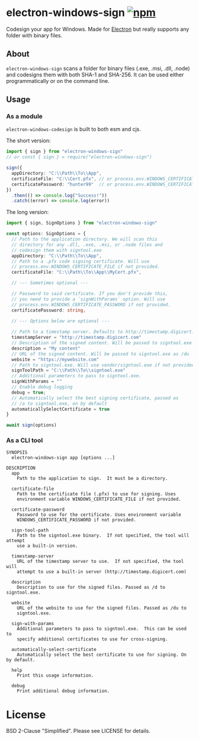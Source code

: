 # electron-windows-sign [![npm][npm_img]][npm_url]

Codesign your app for Windows. Made for [Electron][electron] but really supports any folder with binary files.

## About

`electron-windows-sign` scans a folder for binary files (.exe, .msi, .dll, .node) and codesigns them with both SHA-1 and SHA-256. It can be used either programmatically or on the command line. 

## Usage

### As a module
`electron-windows-codesign` is built to both esm and cjs.

The short version:
```ts
import { sign } from "electron-windows-sign"
// or const { sign } = require("electron-windows-sign")

sign({ 
  appDirectory: "C:\\Path\\To\\App",
  certificateFile: "C:\\Cert.pfx", // or process.env.WINDOWS_CERTIFICATE_FILE
  certificatePassword: "hunter99"  // or process.env.WINDOWS_CERTIFICATE_PASSWORD
})
  .then(() => console.log("Success!"))
  .catch((error) => console.log(error))
```

The long version:
```ts
import { sign, SignOptions } from "electron-windows-sign"

const options: SignOptions = {
  // Path to the application directory. We will scan this
  // directory for any .dll, .exe, .msi, or .node files and
  // codesign them with signtool.exe
  appDirectory: "C:\\Path\\To\\App",
  // Path to a .pfx code signing certificate. Will use
  // process.env.WINDOWS_CERTIFICATE_FILE if not provided.
  certificateFile: "C:\\Path\\To\\App\\MyCert.pfx",

  // --- Sometimes optional ---

  // Password to said certificate. If you don't provide this,
  // you need to provide a `signWithParams` option. Will use
  // process.env.WINDOWS_CERTIFICATE_PASSWORD if not provided.
  certificatePassword: string,
  
  // --- Options below are optional ---

  // Path to a timestamp server. Defaults to http://timestamp.digicert.com
  timestampServer = "http://timestamp.digicert.com"
  // Description of the signed content. Will be passed to signtool.exe as /d
  description = "My content"
  // URL of the signed content. Will be passed to signtool.exe as /du
  website = "https://mywebsite.com"
  // Path to signtool.exe. Will use vendor/signtool.exe if not provided
  signToolPath = "C:\\Path\\To\\signtool.exe"
  // Additional parameters to pass to signtool.exe.
  signWithParams = ""
  // Enable debug logging
  debug = true;
  // Automatically select the best signing certificate, passed as 
  // /a to signtool.exe, on by default
  automaticallySelectCertificate = true
}

await sign(options)
```

### As a CLI tool

```
SYNOPSIS
  electron-windows-sign app [options ...]

DESCRIPTION
  app
    Path to the application to sign.  It must be a directory.

  certificate-file
    Path to the certificate file (.pfx) to use for signing. Uses 
    environment variable WINDOWS_CERTIFICATE_FILE if not provided.

  certificate-password
    Password to use for the certificate. Uses environment variable
    WINDOWS_CERTIFICATE_PASSWORD if not provided.

  sign-tool-path
    Path to the signtool.exe binary.  If not specified, the tool will attempt
    use a built-in version.

  timestamp-server
    URL of the timestamp server to use.  If not specified, the tool will
    attempt to use a built-in server (http://timestamp.digicert.com)

  description
    Description to use for the signed files. Passed as /d to signtool.exe.

  website
    URL of the website to use for the signed files. Passed as /du to
    signtool.exe.

  sign-with-params
    Additional parameters to pass to signtool.exe.  This can be used to
    specify additional certificates to use for cross-signing.

  automatically-select-certificate
    Automatically select the best certificate to use for signing. On by default.

  help
    Print this usage information.

  debug
    Print additional debug information.
```

# License
BSD 2-Clause "Simplified". Please see LICENSE for details.

[electron]: https://github.com/electron/electron
[electron-windows-sign]: https://github.com/electron-windows-sign
[npm_img]: https://img.shields.io/npm/v/electron-windows-sign.svg
[npm_url]: https://npmjs.org/package/electron-windows-sign
